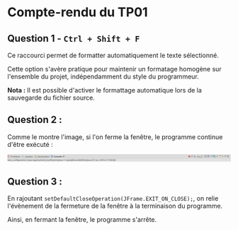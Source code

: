 # Compte-rendu du TP01

## Question 1 - `Ctrl + Shift + F`

Ce raccourci permet de formatter automatiquement le texte sélectionné.

Cette option s'avère pratique pour maintenir un formatage homogène sur
l'ensemble du projet, indépendamment du style du programmeur.

**Nota :** Il est possible d'activer le formattage automatique lors de la
sauvegarde du fichier source.



## Question 2 :

Comme le montre l'image, si l'on ferme la fenêtre, le programme continue d'être
exécuté :

![Image programme exécution en cours](rsrc/question02.png)



## Question 3 :

En rajoutant `setDefaultCloseOperation(JFrame.EXIT_ON_CLOSE);`, on
relie l'évènement de la fermeture de la fenêtre à la terminaison du programme.

Ainsi, en fermant la fenêtre, le programme s'arrête.